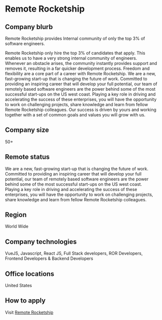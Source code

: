 # Remote Rocketship

## Company blurb

Remote Rocketship provides Internal community of only the top 3% of software engineers.

Remote Rocketship only hire the top 3% of candidates that apply. This enables us to have a very strong internal community of engineers. Whenever an obstacle arises, the community instantly provides support and removes it, resulting in a far quicker development process. Freedom and flexibility are a core part of a career with Remote Rocketship. We are a new, fast-growing start-up that is changing the future of work. Committed to providing an inspiring career that will develop your full potential, our team of remotely based software engineers are the power behind some of the most successful start-ups on the US west coast. Playing a key role in driving and accelerating the success of these enterprises, you will have the opportunity to work on challenging projects, share knowledge and learn from fellow Remote Rocketship colleagues. Our success is driven by yours and working together with a set of common goals and values you will grow with us.

## Company size

50+

## Remote status

We are a new, fast-growing start-up that is changing the future of work. Committed to providing an inspiring career that will develop your full potential, our team of remotely based software engineers are the power behind some of the most successful start-ups on the US west coast. Playing a key role in driving and accelerating the success of these enterprises, you will have the opportunity to work on challenging projects, share knowledge and learn from fellow Remote Rocketship colleagues. 

## Region

World Wide

## Company technologies

VueJS, Javascript, React JS, Full Stack developers, ROR Developers, Frontend Developers & Backend Developers

## Office locations

United States

## How to apply

Visit [Remote Rocketship](https://www.remoterocketship.com/sign-up)
